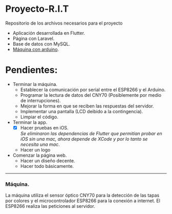 # Proyecto-R.I.T
Repositorio de los archivos necesarios para el proyecto
 - Aplicación desarrollada en Flutter.
 - Página con Laravel.
 - Base de datos con MySQL.
 - [Máquina con arduino](#maquina).

# Pendientes:
- Terminar la máquina.
	- Establecer la comunicación por serial entre el ESP8266 y el Arduino.
	- Programar la lectura de datos del CNY70 (Posiblemente por medio de interrupciones).
	- Mejorar la forma en que se reciben las respuestas del servidor.
	- Implementar una pantalla (LCD deibido a la contingencia).
	- Limpiar el código.
- Terminar la app.
	- [x] Hacer pruebas en iOS.<br>
		_Se eliminaron las dependencias de Flutter que permitían probar en iOS sin una mac, ahora depende de XCode y por lo tanto se necesita una mac_.
	* Hacer un logo
- Comenzar la página web.
	- Hacer un diseño decente.
	- Hacer todo básicamente. 
---
 ### <a name = "maquina"></a>Máquina.
 La máquina utiliza el sensor óptico CNY70 para la detección de las tapas por colores y el microcontrolador ESP8266 para la conexión a internet. El ESP8266 realiza las peticiones al servidor.
